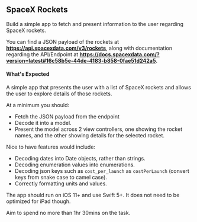 ## SpaceX Rockets

Build a simple app to fetch and present information to the user regarding SpaceX rockets.

You can find a JSON payload of the rockets at **https://api.spacexdata.com/v3/rockets**, along with documentation regarding the API/Endpoint at **https://docs.spacexdata.com/?version=latest#16c58b5e-44de-4183-b858-0fae51d242a5**.

#### What's Expected
A simple app that presents the user with a list of SpaceX rockets and allows the user to explore details of those rockets.

At a minimum you should:

- Fetch the JSON payload from the endpoint
- Decode it into a model.
- Present the model across 2 view controllers, one showing the rocket names, and the other showing details for the selected rocket.

Nice to have features would include:

- Decoding dates into Date objects, rather than strings.
- Decoding enumeration values into enumerations.
- Decoding json keys such as `cost_per_launch` as `costPerLaunch` (convert keys from snake case to camel case).
- Correctly formatting units and values.

The app should run on iOS 11+ and use Swift 5+. It does not need to be optimized for iPad though.

Aim to spend no more than 1hr 30mins on the task.
